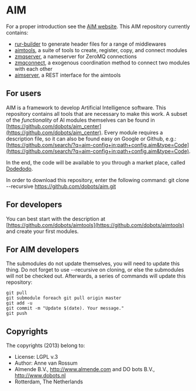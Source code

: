 # AIM

For a proper introduction see the [AIM website](http://dobots.github.io/aim/). This AIM repository currently contains:

* [rur-builder](https://github.com/dobots/rur-builder) to generate header files for a range of middlewares
* [aimtools](https://github.com/dobots/aimtools), a suite of tools to create, register, copy, and connect modules
* [zmqserver](https://github.com/dobots/zmqserver), a nameserver for ZeroMQ connections
* [zmqconnect](https://github.com/dobots/zmqconnect), a exogenous coordination method to connect two modules with each other
* [aimserver](https://github.com/dobots/aimserver), a REST interface for the aimtools

## For users

AIM is a framework to develop Artificial Intelligence software. This repository contains all tools that are necessary to make this work. A subset of the *functionality* of AI modules themselves can be found in [https://github.com/dobots/aim_center](https://github.com/dobots/aim_center). Every module requires a description file, so it can also be found easy on Google or Github, e.g.: [https://github.com/search/?q=aim-config+in:path+config.aim&type=Code](https://github.com/search/?q=aim-config+in:path+config.aim&type=Code).

In the end, the code will be available to you through a market place, called [Dodedodo](http:/wwww.dodedodo.com).

In order to download this repository, enter the following command:
    git clone --recursive https://github.com/dobots/aim.git

## For developers

You can best start with the description at [https://github.com/dobots/aimtools](https://github.com/dobots/aimtools) and create your first modules. 

## For AIM developers

The submodules do not update themselves, you will need to update this thing. Do not forget to use --recursive on cloning, or else the submodules will not be checked out. Afterwards, a series of commands will update this repository:

    git pull
    git submodule foreach git pull origin master
    git add -u
    git commit -m "Update $(date). Your message."
    git push

## Copyrights
The copyrights (2013) belong to:

- License: LGPL v.3
- Author: Anne van Rossum
- Almende B.V., http://www.almende.com and DO bots B.V., http://www.dobots.nl
- Rotterdam, The Netherlands

